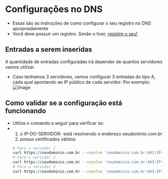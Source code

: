 # Configurações no DNS
- Essas são as instruções de como configurar o seu registro no DNS apropriadamente
- Você deve possuir um registro. Senão o tiver, [registre o seu!](https://registro.br/)

## Entradas a serem inseridas
A quantidade de entradas configuradas irá depender de quantos servidores vamos utilizar.
- Caso tenhamos 3 servidores, vamos configurar 3 entradas do tipo A, cada qual apontando ao IP público de cada servidor:
Por exemplo:
![image](https://github.com/user-attachments/assets/0e6665dc-0d9a-4a18-8f7a-18d5b24531d6)


## Como validar se a configuração está funcionando
- Utilize o comando a seguir para verificar se:
- 1) o IP-DO-SERVIDOR- está resolvendo o endereço seudominio.com.br
  2) possui certificados válidos
  ```bash
  # Para o servidor 1
  curl https://seudominio.com.br --resolve 'seudominio.com.br:443:IP-DO-SERVIDOR-1'
  # Para o servidor 2
  curl https://seudominio.com.br --resolve 'seudominio.com.br:443:IP-DO-SERVIDOR-2'
  # Para o servidor 3
  curl https://seudominio.com.br --resolve 'seudominio.com.br:443:IP-DO-SERVIDOR-3'
  ```

  

